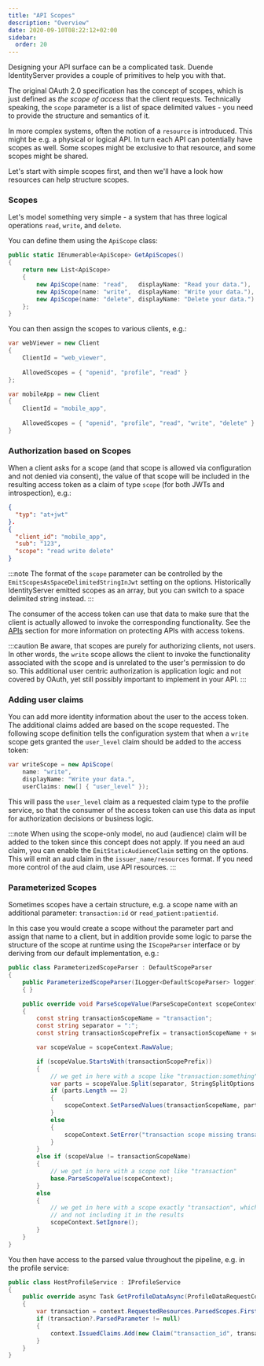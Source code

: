 ```yaml
---
title: "API Scopes"
description: "Overview"
date: 2020-09-10T08:22:12+02:00
sidebar:
  order: 20
---
```


Designing your API surface can be a complicated task. Duende IdentityServer provides a couple of primitives to help you
with that.

The original OAuth 2.0 specification has the concept of scopes, which is just defined as *the scope of access* that the
client requests.
Technically speaking, the `scope` parameter is a list of space delimited values - you need to provide the structure and
semantics of it.

In more complex systems, often the notion of a `resource` is introduced. This might be e.g. a physical or logical API.
In turn each API can potentially have scopes as well. Some scopes might be exclusive to that resource, and some scopes
might be shared.

Let's start with simple scopes first, and then we'll have a look how resources can help structure scopes.

### Scopes

Let's model something very simple - a system that has three logical operations `read`, `write`, and `delete`.

You can define them using the `ApiScope` class:

```cs
public static IEnumerable<ApiScope> GetApiScopes()
{
    return new List<ApiScope>
    {
        new ApiScope(name: "read",   displayName: "Read your data."),
        new ApiScope(name: "write",  displayName: "Write your data."),
        new ApiScope(name: "delete", displayName: "Delete your data.")
    };
}
```

You can then assign the scopes to various clients, e.g.:

```cs
var webViewer = new Client
{
    ClientId = "web_viewer",
    
    AllowedScopes = { "openid", "profile", "read" }
};

var mobileApp = new Client
{
    ClientId = "mobile_app",
    
    AllowedScopes = { "openid", "profile", "read", "write", "delete" }
}
```

### Authorization based on Scopes

When a client asks for a scope (and that scope is allowed via configuration and not denied via consent),
the value of that scope will be included in the resulting access token as a claim of type `scope` (for both JWTs and
introspection), e.g.:

```json
{
  "typ": "at+jwt"
}.
{
  "client_id": "mobile_app",
  "sub": "123",
  "scope": "read write delete"
}
```

:::note
The format of the `scope` parameter can be controlled by the `EmitScopesAsSpaceDelimitedStringInJwt` setting on the
options.
Historically IdentityServer emitted scopes as an array, but you can switch to a space delimited string instead.
:::

The consumer of the access token can use that data to make sure that the client is actually allowed to invoke the
corresponding functionality. See the [APIs](../apis) section for more information on protecting APIs
with access tokens.

:::caution
Be aware, that scopes are purely for authorizing clients, not users. In other words, the `write` scope allows the client
to invoke the functionality associated with the scope and is unrelated to the user's permission to do so. This
additional user centric authorization is application logic and not covered by OAuth, yet still possibly important to
implement in your API.
:::

### Adding user claims

You can add more identity information about the user to the access token.
The additional claims added are based on the scope requested.
The following scope definition tells the configuration system that when a `write` scope gets granted the `user_level`
claim should be added to the access token:

```cs
var writeScope = new ApiScope(
    name: "write",
    displayName: "Write your data.",
    userClaims: new[] { "user_level" });
```

This will pass the `user_level` claim as a requested claim type to the profile service,
so that the consumer of the access token can use this data as input for authorization decisions or business logic.

:::note
When using the scope-only model, no aud (audience) claim will be added to the token since this concept does not apply.
If you need an aud claim, you can enable the `EmitStaticAudienceClaim` setting on the options. This will emit an aud
claim in the `issuer_name/resources` format. If you need more control of the aud claim, use API resources.
:::

### Parameterized Scopes

Sometimes scopes have a certain structure, e.g. a scope name with an additional parameter: `transaction:id` or
`read_patient:patientid`.

In this case you would create a scope without the parameter part and assign that name to a client, but in addition
provide some logic to parse the structure
of the scope at runtime using the `IScopeParser` interface or by deriving from our default implementation, e.g.:

```cs
public class ParameterizedScopeParser : DefaultScopeParser
{
    public ParameterizedScopeParser(ILogger<DefaultScopeParser> logger) : base(logger)
    { }

    public override void ParseScopeValue(ParseScopeContext scopeContext)
    {
        const string transactionScopeName = "transaction";
        const string separator = ":";
        const string transactionScopePrefix = transactionScopeName + separator;

        var scopeValue = scopeContext.RawValue;

        if (scopeValue.StartsWith(transactionScopePrefix))
        {
            // we get in here with a scope like "transaction:something"
            var parts = scopeValue.Split(separator, StringSplitOptions.RemoveEmptyEntries);
            if (parts.Length == 2)
            {
                scopeContext.SetParsedValues(transactionScopeName, parts[1]);
            }
            else
            {
                scopeContext.SetError("transaction scope missing transaction parameter value");
            }
        }
        else if (scopeValue != transactionScopeName)
        {
            // we get in here with a scope not like "transaction"
            base.ParseScopeValue(scopeContext);
        }
        else
        {
            // we get in here with a scope exactly "transaction", which is to say we're ignoring it 
            // and not including it in the results
            scopeContext.SetIgnore();
        }
    }
}
```

You then have access to the parsed value throughout the pipeline, e.g. in the profile service:

```cs
public class HostProfileService : IProfileService
{
    public override async Task GetProfileDataAsync(ProfileDataRequestContext context)
    {
        var transaction = context.RequestedResources.ParsedScopes.FirstOrDefault(x => x.ParsedName == "transaction");
        if (transaction?.ParsedParameter != null)
        {
            context.IssuedClaims.Add(new Claim("transaction_id", transaction.ParsedParameter));
        }
    }
}
```